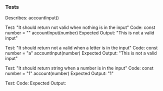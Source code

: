 ### Tests
Describes: accountInput()

Test: "It should return not valid when nothing is in the input"
Code:
const number = ""
accountInput(number)
Expected Output: "This is not a valid input"

Test: "It should return not a valid when a letter is in the input"
Code:
const number = "a"
accountInput(number)
Expected Output: "This is not a valid input"

Test: "It should return string when a number is in the input"
Code:
const number = "1"
account(number)
Expected Output: "1"

Test:
Code:
Expected Output: